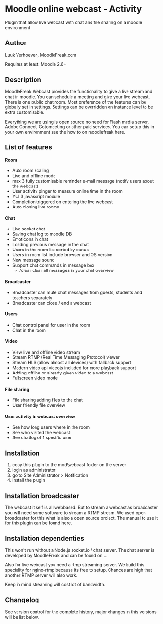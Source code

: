 Moodle online webcast - Activity
========
Plugin that allow live webcast with chat and file sharing on a moodle environment 

Author
---------------
Luuk Verhoeven, MoodleFreak.com

Requires at least: Moodle 2.6+

Description
---------------
MoodleFreak Webcast provides the functionality to give a live stream and chat in moodle. You can schedule a meeting and give your live webcast. There is one public chat room.
Most preference of the features can be globally set in settings. Settings can be overridden on instance level to be extra customisable. 

Everything we are using is open source no need for Flash media server, Adobe Connect, Gotomeeting or other paid services. You can setup this in your own environment see the how to on moodlefreak here. 

List of features
---------------

#### Room
  - Auto room scaling
  - Live and offline mode 
  - max 3 fully customisable reminder e-mail message (notify users about the webcast)
  - User activity pinger to measure online time in the room
  - YUI 3 javascript module
  - Completion triggered on entering the live webcast
  - Auto closing live rooms
  
#### Chat
  - Live socket chat
  - Saving chat log to moodle DB
  - Emoticons in chat
  - Loading previous message in the chat
  - Users in the room list sorted by status
  - Users in room list include browser and OS version
  - New message sound
  - Support chat commands in message box 
    - /clear  clear all messages in your chat overview

#### Broadcaster
  - Broadcaster can mute chat messages from guests, students and teachers separately
  - Broadcaster can close / end a webcast

#### Users
  - Chat control panel for user in the room
  - Chat in the room

#### Video
  - View live and offline video stream
  - Stream RTMP (Real Time Messaging Protocol) viewer
  - Stream HLS (allow almost all devices) with fallback support
  - Modern video api videojs included for more playback support
  - Adding offline or already given video to a webcast
  - Fullscreen video mode

#### File sharing
  - File sharing adding files to the chat
  - User friendly file overview

#### User activity in webcast overview
  - See how long users where in the room
  - See who visited the webcast
  - See chatlog of 1 specific user

Installation
---------------
1.  copy this plugin to the mod\webcast folder on the server
2.  login as administrator
3.  go to Site Administrator > Notification
4.  install the plugin

Installation broadcaster
---------------
The webcast it self is all webbased. But to stream a webcast as broadcaster you will need some software to stream a RTMP stream. 
We used open broadcaster for this what is also a open source project. The manual to use it for this plugin can be found here.

Installation dependenties
---------------
This won't run without a Node.js socket.io / chat server. The chat server is developed by MoodleFreak and can be found on ...

Also for live webcast you need a rtmp streaming server. We build this speciality for nginx-rtmp because its free to setup. Chances are high that another RTMP server will also work. 

Keep in mind streaming will cost lot of bandwidth. 

Changelog
---------------

See version control for the complete history, major changes in this versions will be list below.
